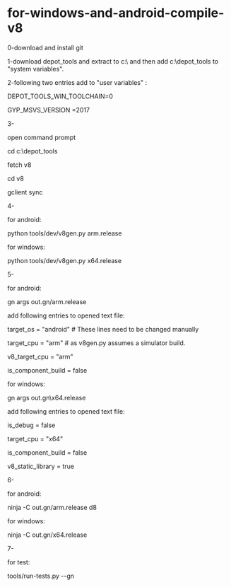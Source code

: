 # for-windows-and-android-compile-v8

0-download and install git

1-download depot_tools and  extract to c:\ and then add c:\depot_tools to "system variables".

2-following two entries add to "user variables" :

DEPOT_TOOLS_WIN_TOOLCHAIN=0

GYP_MSVS_VERSION =2017


3-

open command prompt

cd c:\depot_tools

fetch v8

cd v8

gclient sync

4-

for android:

python tools/dev/v8gen.py arm.release

for windows:

python tools/dev/v8gen.py x64.release

5-

for android:

gn args out.gn/arm.release

add following entries to opened text file:

target_os = "android"      # These lines need to be changed manually

target_cpu = "arm"         # as v8gen.py assumes a simulator build.

v8_target_cpu = "arm"

is_component_build = false


for windows:

gn args out.gn\x64.release

add following entries to opened text file:

is_debug = false

target_cpu = "x64"

is_component_build = false

v8_static_library = true


6-

for android:

ninja -C out.gn/arm.release d8


for windows:

ninja -C out.gn/x64.release

7-

for test:

tools/run-tests.py --gn
